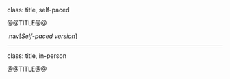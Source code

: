 class: title, self-paced

@@TITLE@@

.nav[*Self-paced version*]

---

class: title, in-person

@@TITLE@@<br/></br>

